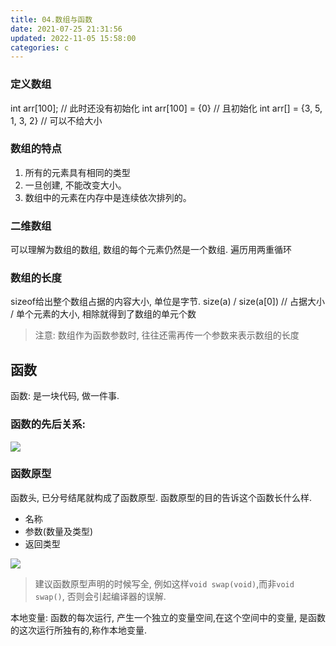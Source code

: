 ```yaml
---
title: 04.数组与函数
date: 2021-07-25 21:31:56
updated: 2022-11-05 15:58:00
categories: c
---
```


### 定义数组
int arr[100]; // 此时还没有初始化
int arr[100] = {0} // 且初始化
int arr[] = {3, 5, 1, 3, 2} // 可以不给大小

### 数组的特点

1. 所有的元素具有相同的类型
2. 一旦创建, 不能改变大小。
3. 数组中的元素在内存中是连续依次排列的。

### 二维数组

可以理解为数组的数组, 数组的每个元素仍然是一个数组.
遍历用两重循环

### 数组的长度

sizeof给出整个数组占据的内容大小, 单位是字节.
size(a) / size(a[0]) // 占据大小 / 单个元素的大小, 相除就得到了数组的单元个数

> 注意: 数组作为函数参数时, 往往还需再传一个参数来表示数组的长度

## 函数

函数: 是一块代码, 做一件事.

### 函数的先后关系:
![](https://upload-images.jianshu.io/upload_images/1662509-3b2a603a299d87b4.png?imageMogr2/auto-orient/strip%7CimageView2/2/w/1240)

### 函数原型

函数头, 已分号结尾就构成了函数原型.
函数原型的目的告诉这个函数长什么样.

* 名称
* 参数(数量及类型)
* 返回类型

![](https://upload-images.jianshu.io/upload_images/1662509-5eda15d0706cf5bf.png?imageMogr2/auto-orient/strip%7CimageView2/2/w/1240)

> 建议函数原型声明的时候写全, 例如这样`void swap(void)`,而非`void swap()`, 否则会引起编译器的误解.

本地变量:
函数的每次运行, 产生一个独立的变量空间,在这个空间中的变量, 是函数的这次运行所独有的,称作本地变量.
